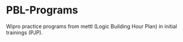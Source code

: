 # PBL-Programs
Wipro practice programs from mettl (Logic Building Hour Plan) in initial trainings (PJP).
